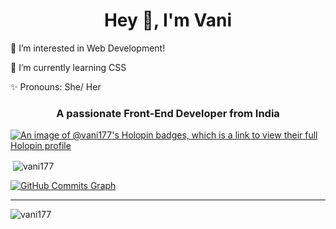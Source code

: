 
<h1 align="center"> Hey 👋, I'm Vani</h1>

👀 I’m interested in Web Development!

🌱 I’m currently learning CSS

✨ Pronouns: She/ Her
  


<a href="https://github.com/Vani177=AyushSarode&bg_color=000000&color=ffffff&line=0891b2&point=ffffff&area_color=000000&area=true&hide_border=true&custom_title=GitHub%20Commits%20Graph" alt="GitHub Commits Graph"> </a>

<h3 align="center">A passionate Front-End Developer from India</h3>


[![An image of @vani177's Holopin badges, which is a link to view their full Holopin profile](https://holopin.me/vani177)](https://holopin.io/@vani177)


<p align="left"> <a href="https://github.com/ryo-ma/github-profile-trophy%22%3E<img src="https://github-profile-trophy.vercel.app/?username=vani177" alt="vani177" /></a> </p>


<p align="left">
</p>

<p>&nbsp;<img align="center" src="https://github-readme-stats.vercel.app/api?username=vani177&show_icons=true&locale=en" alt="vani177" /></p>
  
 <a href="http://github.com/Vani177"><img src="https://activity-graph.herokuapp.com/graph?username=AyushSarode&bg_color=000000&color=ffffff&line=0891b2&point=ffffff&area_color=000000&area=true&hide_border=true&custom_title=GitHub%20Commits%20Graph" alt="GitHub Commits Graph" /></a>

  <hr>
  <p align="left"> <img src="https://komarev.com/ghpvc/?username=vani177&label=Profile%20views&color=0e75b6&style=flat" alt="vani177" /> </p>
  
 
  <!---
Vani177/Vani177 is a ✨ special ✨ repository because its `README.md` (this file) appears on your GitHub profile.
You can click the Preview link to take a look at your changes.
--->
